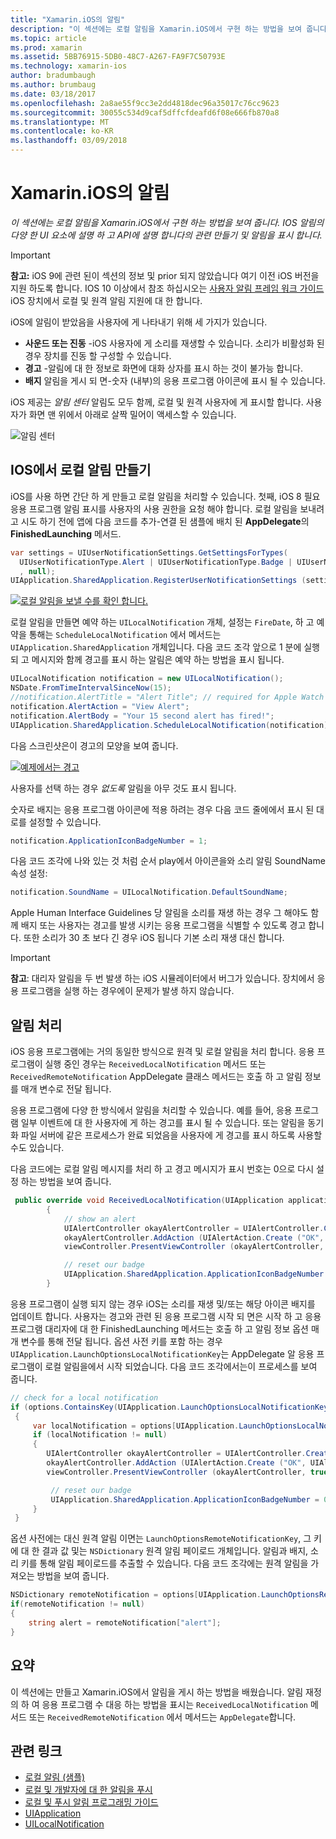 ```yaml
---
title: "Xamarin.iOS의 알림"
description: "이 섹션에는 로컬 알림을 Xamarin.iOS에서 구현 하는 방법을 보여 줍니다. IOS 알림의 다양 한 UI 요소에 설명 하 고 API에 설명 합니다의 관련 만들기 및 알림을 표시 합니다."
ms.topic: article
ms.prod: xamarin
ms.assetid: 5BB76915-5DB0-48C7-A267-FA9F7C50793E
ms.technology: xamarin-ios
author: bradumbaugh
ms.author: brumbaug
ms.date: 03/18/2017
ms.openlocfilehash: 2a8ae55f9cc3e2dd4818dec96a35017c76cc9623
ms.sourcegitcommit: 30055c534d9caf5dffcfdeafd6f08e666fb870a8
ms.translationtype: MT
ms.contentlocale: ko-KR
ms.lasthandoff: 03/09/2018
---
```

# <a name="notifications-in-xamarinios"></a>Xamarin.iOS의 알림

_이 섹션에는 로컬 알림을 Xamarin.iOS에서 구현 하는 방법을 보여 줍니다. IOS 알림의 다양 한 UI 요소에 설명 하 고 API에 설명 합니다의 관련 만들기 및 알림을 표시 합니다._

> [!IMPORTANT]
> **참고:** iOS 9에 관련 된이 섹션의 정보 및 prior 되지 않았습니다 여기 이전 iOS 버전을 지원 하도록 합니다. IOS 10 이상에서 참조 하십시오는 [사용자 알림 프레임 워크 가이드](~/ios/platform/user-notifications/index.md) iOS 장치에서 로컬 및 원격 알림 지원에 대 한 합니다.

iOS에 알림이 받았음을 사용자에 게 나타내기 위해 세 가지가 있습니다.

-  **사운드 또는 진동** -iOS 사용자에 게 소리를 재생할 수 있습니다. 소리가 비활성화 된 경우 장치를 진동 할 구성할 수 있습니다.
-  **경고** -알림에 대 한 정보로 화면에 대화 상자를 표시 하는 것이 불가능 합니다.
-  **배지** 알림을 게시 되 면-숫자 (내부)의 응용 프로그램 아이콘에 표시 될 수 있습니다.


iOS 제공는 *알림 센터* 알림도 모두 함께, 로컬 및 원격 사용자에 게 표시할 합니다. 사용자가 화면 맨 위에서 아래로 살짝 밀어이 액세스할 수 있습니다.

 ![](local-notifications-in-ios-images/image13.png "알림 센터")

## <a name="creating-local-notifications-in-ios"></a>IOS에서 로컬 알림 만들기

iOS를 사용 하면 간단 하 게 만들고 로컬 알림을 처리할 수 있습니다.
첫째, iOS 8 필요 응용 프로그램 알림 표시를 사용자의 사용 권한을 요청 해야 합니다. 로컬 알림을 보내려고 시도 하기 전에 앱에 다음 코드를 추가-연결 된 샘플에 배치 된 **AppDelegate**의 **FinishedLaunching** 메서드.

```csharp
var settings = UIUserNotificationSettings.GetSettingsForTypes(
  UIUserNotificationType.Alert | UIUserNotificationType.Badge | UIUserNotificationType.Sound
  , null);
UIApplication.SharedApplication.RegisterUserNotificationSettings (settings);
```

  [![](local-notifications-in-ios-images/image0-sml.png "로컬 알림을 보낼 수를 확인 합니다.")](local-notifications-in-ios-images/image0.png#lightbox)

로컬 알림을 만들면 예약 하는 `UILocalNotification` 개체, 설정는 `FireDate`, 하 고 예약을 통해는 `ScheduleLocalNotification` 에서 메서드는 `UIApplication.SharedApplication` 개체입니다. 다음 코드 조각 앞으로 1 분에 실행 되 고 메시지와 함께 경고를 표시 하는 알림은 예약 하는 방법을 표시 됩니다.

```csharp
UILocalNotification notification = new UILocalNotification();
NSDate.FromTimeIntervalSinceNow(15);
//notification.AlertTitle = "Alert Title"; // required for Apple Watch notifications
notification.AlertAction = "View Alert";
notification.AlertBody = "Your 15 second alert has fired!";
UIApplication.SharedApplication.ScheduleLocalNotification(notification);
```

다음 스크린샷은이 경고의 모양을 보여 줍니다.

  [![](local-notifications-in-ios-images/image2-sml.png "예제에서는 경고")](local-notifications-in-ios-images/image2.png#lightbox)

사용자를 선택 하는 경우 *없도록* 알림을 아무 것도 표시 됩니다.

숫자로 배지는 응용 프로그램 아이콘에 적용 하려는 경우 다음 코드 줄에에서 표시 된 대로를 설정할 수 있습니다.

```csharp
notification.ApplicationIconBadgeNumber = 1;
```

다음 코드 조각에 나와 있는 것 처럼 순서 play에서 아이콘을와 소리 알림 SoundName 속성 설정:

```csharp
notification.SoundName = UILocalNotification.DefaultSoundName;
```

Apple Human Interface Guidelines 당 알림을 소리를 재생 하는 경우 그 해야도 함께 배지 또는 사용자는 경고를 발생 시키는 응용 프로그램을 식별할 수 있도록 경고 합니다. 또한 소리가 30 초 보다 긴 경우 iOS 됩니다 기본 소리 재생 대신 합니다.

> [!IMPORTANT]
> **참고**: 대리자 알림을 두 번 발생 하는 iOS 시뮬레이터에서 버그가 있습니다. 장치에서 응용 프로그램을 실행 하는 경우에이 문제가 발생 하지 않습니다.

## <a name="handling-notifications"></a>알림 처리

iOS 응용 프로그램에는 거의 동일한 방식으로 원격 및 로컬 알림을 처리 합니다. 응용 프로그램이 실행 중인 경우는 `ReceivedLocalNotification` 메서드 또는 `ReceivedRemoteNotification` AppDelegate 클래스 메서드는 호출 하 고 알림 정보를 매개 변수로 전달 됩니다.

응용 프로그램에 다양 한 방식에서 알림을 처리할 수 있습니다. 예를 들어, 응용 프로그램 일부 이벤트에 대 한 사용자에 게 하는 경고를 표시 될 수 있습니다. 또는 알림을 동기화 파일 서버에 같은 프로세스가 완료 되었음을 사용자에 게 경고를 표시 하도록 사용할 수도 있습니다.

다음 코드에는 로컬 알림 메시지를 처리 하 고 경고 메시지가 표시 번호는 0으로 다시 설정 하는 방법을 보여 줍니다.

```csharp
 public override void ReceivedLocalNotification(UIApplication application, UILocalNotification notification)
        {
            // show an alert
            UIAlertController okayAlertController = UIAlertController.Create (notification.AlertAction, notification.AlertBody, UIAlertControllerStyle.Alert);
            okayAlertController.AddAction (UIAlertAction.Create ("OK", UIAlertActionStyle.Default, null));
            viewController.PresentViewController (okayAlertController, true, null);

            // reset our badge
            UIApplication.SharedApplication.ApplicationIconBadgeNumber = 0;
        }
```

응용 프로그램이 실행 되지 않는 경우 iOS는 소리를 재생 및/또는 해당 아이콘 배지를 업데이트 합니다. 사용자는 경고와 관련 된 응용 프로그램 시작 되 면은 시작 하 고 응용 프로그램 대리자에 대 한 FinishedLaunching 메서드는 호출 하 고 알림 정보 옵션 매개 변수를 통해 전달 됩니다. 옵션 사전 키를 포함 하는 경우 `UIApplication.LaunchOptionsLocalNotificationKey`는 AppDelegate 알 응용 프로그램이 로컬 알림을에서 시작 되었습니다. 다음 코드 조각에서는이 프로세스를 보여 줍니다.

```csharp
// check for a local notification
if (options.ContainsKey(UIApplication.LaunchOptionsLocalNotificationKey))
 {
     var localNotification = options[UIApplication.LaunchOptionsLocalNotificationKey] as UILocalNotification;
     if (localNotification != null)
     {
        UIAlertController okayAlertController = UIAlertController.Create (localNotification.AlertAction, localNotification.AlertBody, UIAlertControllerStyle.Alert);
        okayAlertController.AddAction (UIAlertAction.Create ("OK", UIAlertActionStyle.Default, null));
        viewController.PresentViewController (okayAlertController, true, null);

         // reset our badge
         UIApplication.SharedApplication.ApplicationIconBadgeNumber = 0;
     }
 }
```

옵션 사전에는 대신 원격 알림 이면는 `LaunchOptionsRemoteNotificationKey`, 그 키에 대 한 결과 값 및는 `NSDictionary` 원격 알림 페이로드 개체입니다. 알림과 배지, 소리 키를 통해 알림 페이로드를 추출할 수 있습니다. 다음 코드 조각에는 원격 알림을 가져오는 방법을 보여 줍니다.

```csharp
NSDictionary remoteNotification = options[UIApplication.LaunchOptionsRemoteNotificationKey];
if(remoteNotification != null)
{
    string alert = remoteNotification["alert"];
}
```

## <a name="summary"></a>요약

이 섹션에는 만들고 Xamarin.iOS에서 알림을 게시 하는 방법을 배웠습니다. 알림 재정의 하 여 응용 프로그램 수 대응 하는 방법을 표시는 `ReceivedLocalNotification` 메서드 또는 `ReceivedRemoteNotification` 에서 메서드는 `AppDelegate`합니다.


## <a name="related-links"></a>관련 링크

- [로컬 알림 (샘플)](https://developer.xamarin.com/samples/monotouch/LocalNotifications)
- [로컬 및 개발자에 대 한 알림을 푸시](https://developer.apple.com/notifications/)
- [로컬 및 푸시 알림 프로그래밍 가이드](https://developer.apple.com/library/prerelease/content/documentation/NetworkingInternet/Conceptual/RemoteNotificationsPG/)
- [UIApplication](http://iosapi.xamarin.com/?link=T%3aMonoTouch.UIKit.UIApplication)
- [UILocalNotification](http://iosapi.xamarin.com/?link=T%3aMonoTouch.UIKit.UILocalNotification)
